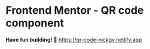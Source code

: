 # Frontend Mentor - QR code component


**Have fun building!** 🚀
 https://qr-code-nickgv.netlify.app